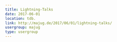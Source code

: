 ```yaml
---
title: Lightning-Talks
date: 2017-06-01
location: tdb.
link: http://majug.de/2017/06/01/lightning-talks/
usergroup: majug
type: usergroup
---
```

